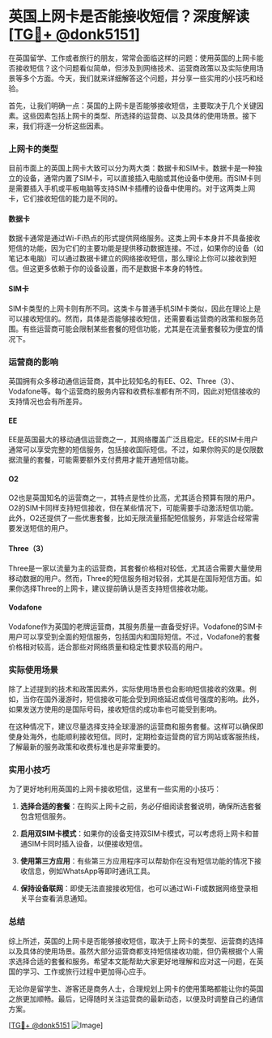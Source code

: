 # 英国上网卡是否能接收短信？深度解读[[TG💪+ @donk5151](https://t.me/s/donk5151)]

在英国留学、工作或者旅行的朋友，常常会面临这样的问题：使用英国的上网卡能否接收短信？这个问题看似简单，但涉及到网络技术、运营商政策以及实际使用场景等多个方面。今天，我们就来详细解答这个问题，并分享一些实用的小技巧和经验。

首先，让我们明确一点：英国的上网卡是否能够接收短信，主要取决于几个关键因素。这些因素包括上网卡的类型、所选择的运营商、以及具体的使用场景。接下来，我们将逐一分析这些因素。

### 上网卡的类型

目前市面上的英国上网卡大致可以分为两大类：数据卡和SIM卡。数据卡是一种独立的设备，通常内置了SIM卡，可以直接插入电脑或其他设备中使用。而SIM卡则是需要插入手机或平板电脑等支持SIM卡插槽的设备中使用的。对于这两类上网卡，它们接收短信的能力是不同的。

#### 数据卡

数据卡通常是通过Wi-Fi热点的形式提供网络服务。这类上网卡本身并不具备接收短信的功能，因为它们的主要功能是提供移动数据连接。不过，如果你的设备（如笔记本电脑）可以通过数据卡建立的网络接收短信，那么理论上你可以接收到短信。但这更多依赖于你的设备设置，而不是数据卡本身的特性。

#### SIM卡

SIM卡类型的上网卡则有所不同。这类卡与普通手机SIM卡类似，因此在理论上是可以接收短信的。然而，具体是否能够接收短信，还需要看运营商的政策和服务范围。有些运营商可能会限制某些套餐的短信功能，尤其是在流量套餐较为便宜的情况下。

### 运营商的影响

英国拥有众多移动通信运营商，其中比较知名的有EE、O2、Three（3）、Vodafone等。每个运营商的服务内容和收费标准都有所不同，因此对短信接收的支持情况也会有所差异。

#### EE

EE是英国最大的移动通信运营商之一，其网络覆盖广泛且稳定。EE的SIM卡用户通常可以享受完整的短信服务，包括接收国际短信。不过，如果你购买的是仅限数据流量的套餐，可能需要额外支付费用才能开通短信功能。

#### O2

O2也是英国知名的运营商之一，其特点是性价比高，尤其适合预算有限的用户。O2的SIM卡同样支持短信接收，但在某些情况下，可能需要手动激活短信功能。此外，O2还提供了一些优惠套餐，比如无限流量搭配短信服务，非常适合经常需要发送短信的用户。

#### Three（3）

Three是一家以流量为主的运营商，其套餐价格相对较低，尤其适合需要大量使用移动数据的用户。然而，Three的短信服务相对较弱，尤其是在国际短信方面。如果你选择Three的上网卡，建议提前确认是否支持短信接收功能。

#### Vodafone

Vodafone作为英国的老牌运营商，其服务质量一直备受好评。Vodafone的SIM卡用户可以享受到全面的短信服务，包括国内和国际短信。不过，Vodafone的套餐价格相对较高，适合那些对网络质量和稳定性要求较高的用户。

### 实际使用场景

除了上述提到的技术和政策因素外，实际使用场景也会影响短信接收的效果。例如，当你在国外漫游时，短信接收可能会受到网络延迟或信号强度的影响。此外，如果发送方使用的是国际号码，接收短信的成功率也可能受到影响。

在这种情况下，建议尽量选择支持全球漫游的运营商和服务套餐。这样可以确保即使身处海外，也能顺利接收短信。同时，定期检查运营商的官方网站或客服热线，了解最新的服务政策和收费标准也是非常重要的。

### 实用小技巧

为了更好地利用英国的上网卡接收短信，这里有一些实用的小技巧：

1. **选择合适的套餐**：在购买上网卡之前，务必仔细阅读套餐说明，确保所选套餐包含短信服务。
   
2. **启用双SIM卡模式**：如果你的设备支持双SIM卡模式，可以考虑将上网卡和普通SIM卡同时插入设备，以便接收短信。

3. **使用第三方应用**：有些第三方应用程序可以帮助你在没有短信功能的情况下接收信息，例如WhatsApp等即时通讯工具。

4. **保持设备联网**：即使无法直接接收短信，也可以通过Wi-Fi或数据网络登录相关平台查看消息通知。

### 总结

综上所述，英国的上网卡是否能够接收短信，取决于上网卡的类型、运营商的选择以及具体的使用场景。虽然大部分运营商都支持短信接收功能，但仍需根据个人需求选择合适的套餐和服务。希望本文能帮助大家更好地理解和应对这一问题，在英国的学习、工作或旅行过程中更加得心应手。

无论你是留学生、游客还是商务人士，合理规划上网卡的使用策略都能让你的英国之旅更加顺畅。最后，记得随时关注运营商的最新动态，以便及时调整自己的通信方案。

[[TG💪+ @donk5151](https://t.me/s/donk5151) ![Image](https://i.postimg.cc/rwNCRYN7/Snipaste-2025-04-30-17-27-05.png)]